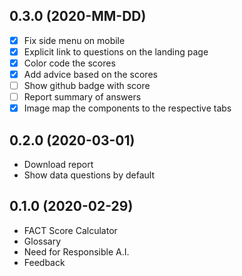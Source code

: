 0.3.0 (2020-MM-DD)
------------------
- [x] Fix side menu on mobile
- [x] Explicit link to questions on the landing page
- [x] Color code the scores
- [x] Add advice based on the scores
- [ ] Show github badge with score
- [ ] Report summary of answers
- [x] Image map the components to the respective tabs

0.2.0 (2020-03-01)
------------------
- Download report
- Show data questions by default

0.1.0 (2020-02-29)
------------------
- FACT Score Calculator
- Glossary
- Need for Responsible A.I.
- Feedback
